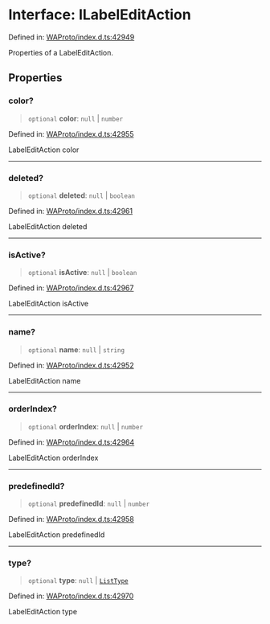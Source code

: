 # Interface: ILabelEditAction

Defined in: [WAProto/index.d.ts:42949](https://github.com/Fokusdotid/Baileys/blob/f4c7971f59af0b012f8de667e7a21ae12f7bbf19/WAProto/index.d.ts#L42949)

Properties of a LabelEditAction.

## Properties

### color?

> `optional` **color**: `null` \| `number`

Defined in: [WAProto/index.d.ts:42955](https://github.com/Fokusdotid/Baileys/blob/f4c7971f59af0b012f8de667e7a21ae12f7bbf19/WAProto/index.d.ts#L42955)

LabelEditAction color

***

### deleted?

> `optional` **deleted**: `null` \| `boolean`

Defined in: [WAProto/index.d.ts:42961](https://github.com/Fokusdotid/Baileys/blob/f4c7971f59af0b012f8de667e7a21ae12f7bbf19/WAProto/index.d.ts#L42961)

LabelEditAction deleted

***

### isActive?

> `optional` **isActive**: `null` \| `boolean`

Defined in: [WAProto/index.d.ts:42967](https://github.com/Fokusdotid/Baileys/blob/f4c7971f59af0b012f8de667e7a21ae12f7bbf19/WAProto/index.d.ts#L42967)

LabelEditAction isActive

***

### name?

> `optional` **name**: `null` \| `string`

Defined in: [WAProto/index.d.ts:42952](https://github.com/Fokusdotid/Baileys/blob/f4c7971f59af0b012f8de667e7a21ae12f7bbf19/WAProto/index.d.ts#L42952)

LabelEditAction name

***

### orderIndex?

> `optional` **orderIndex**: `null` \| `number`

Defined in: [WAProto/index.d.ts:42964](https://github.com/Fokusdotid/Baileys/blob/f4c7971f59af0b012f8de667e7a21ae12f7bbf19/WAProto/index.d.ts#L42964)

LabelEditAction orderIndex

***

### predefinedId?

> `optional` **predefinedId**: `null` \| `number`

Defined in: [WAProto/index.d.ts:42958](https://github.com/Fokusdotid/Baileys/blob/f4c7971f59af0b012f8de667e7a21ae12f7bbf19/WAProto/index.d.ts#L42958)

LabelEditAction predefinedId

***

### type?

> `optional` **type**: `null` \| [`ListType`](../namespaces/LabelEditAction/enumerations/ListType.md)

Defined in: [WAProto/index.d.ts:42970](https://github.com/Fokusdotid/Baileys/blob/f4c7971f59af0b012f8de667e7a21ae12f7bbf19/WAProto/index.d.ts#L42970)

LabelEditAction type
